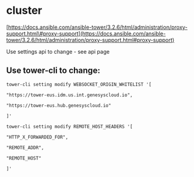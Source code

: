 # cluster

[https://docs.ansible.com/ansible-tower/3.2.6/html/administration/proxy-support.html\#proxy-support](https://docs.ansible.com/ansible-tower/3.2.6/html/administration/proxy-support.html#proxy-support)

Use settings api to change - see api page

## Use tower-cli to change:

`tower-cli setting modify WEBSOCKET_ORIGIN_WHITELIST '[`

`"https://tower-eus.idm.us.int.genesyscloud.io",`

`"https://tower-eus.hub.genesyscloud.io"`

`]'`

`tower-cli setting modify REMOTE_HOST_HEADERS '[`

`"HTTP_X_FORWARDED_FOR",`

`"REMOTE_ADDR",`

`"REMOTE_HOST"`

`]'`

